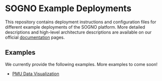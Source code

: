 # SOGNO Example Deployments

This repository contains deployment instructions and configuration files for different example deployments of the SOGNO platform.
More detailed descriptions and high-level architecture descriptions are available on our official [documentation](https://sogno-platform.github.io/docs/) pages.

## Examples

We currently provide the following examples.
More examples to come soon!

- [PMU Data Visualization](pmu-data-visualization)
